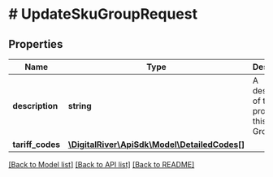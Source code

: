 # # UpdateSkuGroupRequest

## Properties

Name | Type | Description | Notes
------------ | ------------- | ------------- | -------------
**description** | **string** | A description of the products in this SKU Group. | [optional] 
**tariff_codes** | [**\DigitalRiver\ApiSdk\Model\DetailedCodes[]**](DetailedCodes.md) |  | [optional] 

[[Back to Model list]](../../README.md#documentation-for-models) [[Back to API list]](../../README.md#documentation-for-api-endpoints) [[Back to README]](../../README.md)


